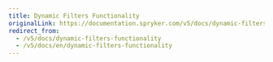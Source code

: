 ```yaml
---
title: Dynamic Filters Functionality
originalLink: https://documentation.spryker.com/v5/docs/dynamic-filters-functionality
redirect_from:
  - /v5/docs/dynamic-filters-functionality
  - /v5/docs/en/dynamic-filters-functionality
---
```



